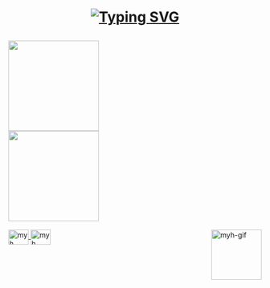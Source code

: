 <h1 align="center">
  <a href="https://git.io/typing-svg"><img src="https://readme-typing-svg.herokuapp.com?font=Roboto+Slab&pause=1000&color=9745f5&center=true&vCenter=true&width=300&lines=Welcome+Dear...;Death+awaits+you." alt="Typing SVG" /></a>
</h1>

## 
 
 <div>
  <a href="https://github.com/myhticile">
  <img height="180em" src="https://github-readme-stats.vercel.app/api?username=myhticile&show_icons=true&theme=midnight-purple"/>
    <br>
  <img height="180em" src="https://github-readme-stats.vercel.app/api/top-langs/?username=myhticile&layout=compact&langs_count=16&theme=midnight-purple"/>
</div>
    
<div style="display: inline_block"><br>
  <img align="center" alt="myh" height="30" width="40" src="https://cdn.jsdelivr.net/gh/devicons/devicon@latest/icons/cplusplus/cplusplus-original.svg">
  <img align="center" alt="myh" height="30" width="40" src="https://cdn.jsdelivr.net/gh/devicons/devicon@latest/icons/java/java-original.svg" />

  
          
  
  <!--    <img align="center" alt="myh" height="30" width="40" src=""> -->
  <img align="right" alt="myh-gif" height="100" width="auto" src="https://media0.giphy.com/media/v1.Y2lkPTc5MGI3NjExZTA0YWEwOHEweW0ycmYzbzgxeWN4cHdmcjlkazQ2bzRyNHplaXd6eCZlcD12MV9pbnRlcm5hbF9naWZfYnlfaWQmY3Q9Zw/143obsuIUNOMjC/200.webp">
</div>

  ##

<div>

</div>
